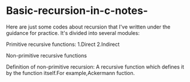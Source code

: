 # Basic-recursion-in-c-notes-
Here are just some codes about recursion that I've written under the guidance for practice.
It's divided into several modules:

Primitive recursive functions:
  1.Direct 
  2.Indirect
  
Non-primitive recursive functions

Definition of non-primitive recursion:
A recursive function which defines it by the function itself.For example,Ackermann fuction.
